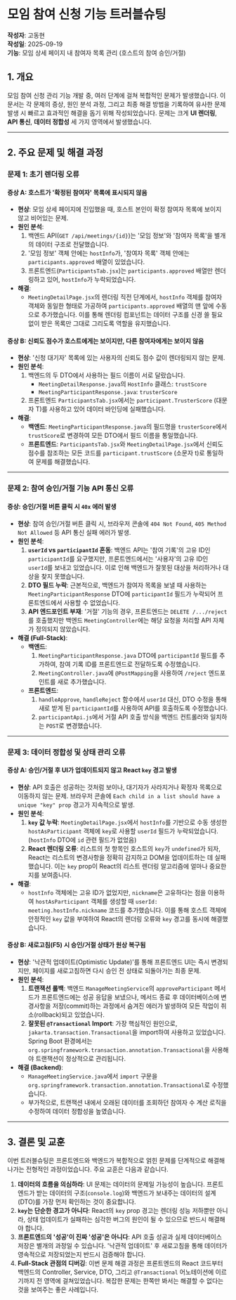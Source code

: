 

#  모임 참여 신청 기능 트러블슈팅

**작성자**: 고동현  
**작성일**: 2025-09-19  
**기능**: 모임 상세 페이지 내 참여자 목록 관리 (호스트의 참여 승인/거절)

## 1. 개요

모임 참여 신청 관리 기능 개발 중, 여러 단계에 걸쳐 복합적인 문제가 발생했습니다. 이 문서는 각 문제의 증상, 원인 분석 과정, 그리고 최종 해결 방법을 기록하여 유사한 문제 발생 시 빠르고 효과적인 해결을 돕기 위해 작성되었습니다. 문제는 크게 **UI 렌더링**, **API 통신**, **데이터 정합성** 세 가지 영역에서 발생했습니다.

---

## 2. 주요 문제 및 해결 과정

### 문제 1: 초기 렌더링 오류

#### 증상 A: 호스트가 '확정된 참여자' 목록에 표시되지 않음
- **현상**: 모임 상세 페이지에 진입했을 때, 호스트 본인이 확정 참여자 목록에 보이지 않고 비어있는 문제.
- **원인 분석**:
    1.  백엔드 API(`GET /api/meetings/{id}`)는 '모임 정보'와 '참여자 목록'을 별개의 데이터 구조로 전달했습니다.
    2.  '모임 정보' 객체 안에는 `hostInfo`가, '참여자 목록' 객체 안에는 `participants.approved` 배열이 있었습니다.
    3.  프론트엔드(`ParticipantsTab.jsx`)는 `participants.approved` 배열만 렌더링하고 있어, `hostInfo`가 누락되었습니다.
- **해결**:
    -   `MeetingDetailPage.jsx`의 렌더링 직전 단계에서, `hostInfo` 객체를 참여자 객체와 동일한 형태로 가공하여 `participants.approved` 배열의 맨 앞에 수동으로 추가했습니다. 이를 통해 렌더링 컴포넌트는 데이터 구조를 신경 쓸 필요 없이 받은 목록만 그대로 그리도록 역할을 유지했습니다.

#### 증상 B: 신뢰도 점수가 호스트에게는 보이지만, 다른 참여자에게는 보이지 않음
- **현상**: '신청 대기자' 목록에 있는 사용자의 신뢰도 점수 값이 렌더링되지 않는 문제.
- **원인 분석**:
    1.  백엔드의 두 DTO에서 사용하는 필드 이름이 서로 달랐습니다.
        -   `MeetingDetailResponse.java`의 `HostInfo` 클래스: `trustScore`
        -   `MeetingParticipantResponse.java`: `trusterScore`
    2.  프론트엔드 `ParticipantsTab.jsx`에서는 `participant.TrusterScore` (대문자 T)를 사용하고 있어 데이터 바인딩에 실패했습니다.
- **해결**:
    -   **백엔드**: `MeetingParticipantResponse.java`의 필드명을 `trusterScore`에서 `trustScore`로 변경하여 모든 DTO에서 필드 이름을 통일했습니다.
    -   **프론트엔드**: `ParticipantsTab.jsx`와 `MeetingDetailPage.jsx`에서 신뢰도 점수를 참조하는 모든 코드를 `participant.trustScore` (소문자 t)로 통일하여 문제를 해결했습니다.

---

### 문제 2: 참여 승인/거절 기능 API 통신 오류

#### 증상: 승인/거절 버튼 클릭 시 `40x` 에러 발생
- **현상**: 참여 승인/거절 버튼 클릭 시, 브라우저 콘솔에 `404 Not Found`, `405 Method Not Allowed` 등 API 통신 실패 에러가 발생.
- **원인 분석**:
    1.  **`userId` vs `participantId` 혼동**: 백엔드 API는 '참여 기록'의 고유 ID인 `participantId`를 요구했지만, 프론트엔드에서는 '사용자'의 고유 ID인 `userId`를 보내고 있었습니다. 이로 인해 백엔드가 잘못된 대상을 처리하거나 대상을 찾지 못했습니다.
    2.  **DTO 필드 누락**: 근본적으로, 백엔드가 참여자 목록을 보낼 때 사용하는 `MeetingParticipantResponse` DTO에 `participantId` 필드가 누락되어 프론트엔드에서 사용할 수 없었습니다.
    3.  **API 엔드포인트 부재**: '거절' 기능의 경우, 프론트엔드는 `DELETE /.../reject`를 호출했지만 백엔드 `MeetingController`에는 해당 요청을 처리할 API 자체가 정의되지 않았습니다.
- **해결 (Full-Stack)**:
    -   **백엔드**:
        1.  `MeetingParticipantResponse.java` DTO에 `participantId` 필드를 추가하여, 참여 기록 ID를 프론트엔드로 전달하도록 수정했습니다.
        2.  `MeetingController.java`에 `@PostMapping`을 사용하여 `/reject` 엔드포인트를 새로 추가했습니다.
    -   **프론트엔드**:
        1.  `handleApprove`, `handleReject` 함수에서 `userId` 대신, DTO 수정을 통해 새로 받게 된 `participantId`를 사용하여 API를 호출하도록 수정했습니다.
        2.  `participantApi.js`에서 거절 API 호출 방식을 백엔드 컨트롤러와 일치하는 `POST`로 변경했습니다.

---

### 문제 3: 데이터 정합성 및 상태 관리 오류

#### 증상 A: 승인/거절 후 UI가 업데이트되지 않고 React `key` 경고 발생
- **현상**: API 호출은 성공하는 것처럼 보이나, 대기자가 사라지거나 확정자 목록으로 이동하지 않는 문제. 브라우저 콘솔에 `Each child in a list should have a unique "key" prop` 경고가 지속적으로 발생.
- **원인 분석**:
    1.  **`key` 값 누락**: `MeetingDetailPage.jsx`에서 `hostInfo`를 기반으로 수동 생성한 `hostAsParticipant` 객체에 `key`로 사용할 `userId` 필드가 누락되었습니다. (`hostInfo` DTO에 `id` 관련 필드가 없었음)
    2.  **React 렌더링 오류**: 리스트의 첫 항목인 호스트의 `key`가 `undefined`가 되자, React는 리스트의 변경사항을 정확히 감지하고 DOM을 업데이트하는 데 실패했습니다. 이는 `key` prop이 React의 리스트 렌더링 알고리즘에 얼마나 중요한지를 보여줍니다.
- **해결**:
    -   `hostInfo` 객체에는 고유 ID가 없었지만, `nickname`은 고유하다는 점을 이용하여 `hostAsParticipant` 객체를 생성할 때 `userId: meeting.hostInfo.nickname` 코드를 추가했습니다. 이를 통해 호스트 객체에 안정적인 `key` 값을 부여하여 React의 렌더링 오류와 `key` 경고를 동시에 해결했습니다.

#### 증상 B: 새로고침(F5) 시 승인/거절 상태가 원상 복구됨
- **현상**: '낙관적 업데이트(Optimistic Update)'를 통해 프론트엔드 UI는 즉시 변경되지만, 페이지를 새로고침하면 다시 승인 전 상태로 되돌아가는 최종 문제.
- **원인 분석**:
    1.  **트랜잭션 롤백**: 백엔드 `ManageMeetingService`의 `approveParticipant` 메서드가 프론트엔드에는 성공 응답을 보냈으나, 메서드 종료 후 데이터베이스에 변경사항을 저장(commit)하는 과정에서 숨겨진 에러가 발생하여 모든 작업이 취소(rollback)되고 있었습니다.
    2.  **잘못된 `@Transactional` Import**: 가장 핵심적인 원인으로, `jakarta.transaction.Transactional`을 import하여 사용하고 있었습니다. Spring Boot 환경에서는 `org.springframework.transaction.annotation.Transactional`을 사용해야 트랜잭션이 정상적으로 관리됩니다.
- **해결 (Backend)**:
    -   `ManageMeetingService.java`에서 `import` 구문을 `org.springframework.transaction.annotation.Transactional`로 수정했습니다.
    -   부가적으로, 트랜잭션 내에서 오래된 데이터를 조회하던 참여자 수 계산 로직을 수정하여 데이터 정합성을 높였습니다.

---

## 3. 결론 및 교훈

이번 트러블슈팅은 프론트엔드와 백엔드가 복합적으로 얽힌 문제를 단계적으로 해결해 나가는 전형적인 과정이었습니다. 주요 교훈은 다음과 같습니다.

1.  **데이터의 흐름을 의심하라**: UI 문제는 데이터의 문제일 가능성이 높습니다. 프론트엔드가 받는 데이터의 구조(`console.log`)와 백엔드가 보내주는 데이터의 설계(DTO)를 가장 먼저 확인하는 것이 중요합니다.
2.  **`key`는 단순한 경고가 아니다**: React의 `key` prop 경고는 렌더링 성능 저하뿐만 아니라, 상태 업데이트가 실패하는 심각한 버그의 원인이 될 수 있으므로 반드시 해결해야 합니다.
3.  **프론트엔드의 '성공'이 진짜 '성공'은 아니다**: API 호출 성공과 실제 데이터베이스 저장은 별개의 과정일 수 있습니다. '낙관적 업데이트' 후 새로고침을 통해 데이터가 영속적으로 저장되었는지 반드시 검증해야 합니다.
4.  **Full-Stack 관점의 디버깅**: 이번 문제 해결 과정은 프론트엔드의 React 코드부터 백엔드의 Controller, Service, DTO, 그리고 `@Transactional` 어노테이션에 이르기까지 전 영역에 걸쳐있었습니다. 복잡한 문제는 한쪽만 봐서는 해결할 수 없다는 것을 보여주는 좋은 사례입니다.

